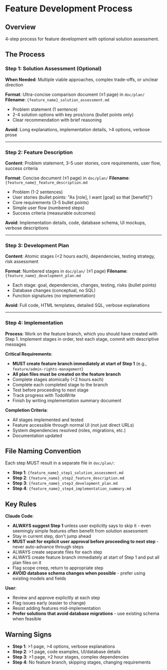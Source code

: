 # Feature Development Process

## Overview
4-step process for feature development with optional solution assessment.

## The Process

### Step 1: Solution Assessment (Optional)
**When Needed**: Multiple viable approaches, complex trade-offs, or unclear direction

**Format**: Ultra-concise comparison document (≤1 page) in `doc/plan/`
**Filename**: `{feature_name}_solution_assessment.md`
- Problem statement (1 sentence)
- 2-4 solution options with key pros/cons (bullet points only)
- Clear recommendation with brief reasoning

**Avoid**: Long explanations, implementation details, >4 options, verbose prose

---

### Step 2: Feature Description
**Content**: Problem statement, 3-5 user stories, core requirements, user flow, success criteria

**Format**: Concise document (≤1 page) in `doc/plan/`
**Filename**: `{feature_name}_feature_description.md`
- Problem (1-2 sentences)
- User stories (bullet points: "As [role], I want [goal] so that [benefit]")
- Core requirements (3-5 bullet points)
- Simple user flow (numbered steps)
- Success criteria (measurable outcomes)

**Avoid**: Implementation details, code, database schema, UI mockups, verbose descriptions

---

### Step 3: Development Plan
**Content**: Atomic stages (<2 hours each), dependencies, testing strategy, risk assessment

**Format**: Numbered stages in `doc/plan/` (≤1 page)
**Filename**: `{feature_name}_development_plan.md`
- Each stage: goal, dependencies, changes, testing, risks (bullet points)
- Database changes (conceptual, no SQL)
- Function signatures (no implementation)

**Avoid**: Full code, HTML templates, detailed SQL, verbose explanations

---

### Step 4: Implementation
**Process**: Work on the feature branch, which you should have created with Step 1. Implement stages in order, test each stage, commit with descriptive messages

**Critical Requirements**:
- **MUST create feature branch immediately at start of Step 1** (e.g., `feature/admin-rights-management`)
- **All plan files must be created on the feature branch**
- Complete stages atomically (<2 hours each)
- Complete each completed stage to the branch
- Test before proceeding to next stage
- Track progress with TodoWrite
- Finish by writing implementation summary document

**Completion Criteria**:
- All stages implemented and tested
- Feature accessible through normal UI (not just direct URLs)
- System dependencies resolved (roles, migrations, etc.)
- Documentation updated

## File Naming Convention
Each step MUST result in a separate file in `doc/plan/`:
- **Step 1**: `{feature_name}_step1_solution_assessment.md`
- **Step 2**: `{feature_name}_step2_feature_description.md`
- **Step 3**: `{feature_name}_step3_development_plan.md`
- **Step 4**: `{feature_name}_step4_implementation_summary.md`

## Key Rules

**Claude Code**:
- **ALWAYS suggest Step 1** unless user explicitly says to skip it - even seemingly simple features often benefit from solution assessment
- Stay in current step, don't jump ahead
- **MUST wait for explicit user approval before proceeding to next step** - never auto-advance through steps
- ALWAYS create separate files for each step
- ALWAYS create feature branch immediately at start of Step 1 and put all plan files on it
- Flag scope creep, return to appropriate step
- **AVOID database schema changes when possible** - prefer using existing models and fields

**User**:
- Review and approve explicitly at each step
- Flag issues early (easier to change)
- Resist adding features mid-implementation
- **Prefer solutions that avoid database migrations** - use existing schema when feasible

## Warning Signs
- **Step 1**: >1 page, >4 options, verbose explanations
- **Step 2**: >1 page, code examples, UI/database details
- **Step 3**: >1 page, >2 hour stages, complex dependencies
- **Step 4**: No feature branch, skipping stages, changing requirements
